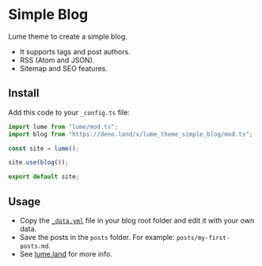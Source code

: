 # Simple Blog

Lume theme to create a simple blog.

- It supports tags and post authors.
- RSS (Atom and JSON).
- Sitemap and SEO features.

## Install

Add this code to your `_config.ts` file:

```ts
import lume from "lume/mod.ts";
import blog from "https://deno.land/x/lume_theme_simple_blog/mod.ts";

const site = lume();

site.use(blog());

export default site;
```

## Usage

- Copy the [`_data.yml`](_data.yml) file in your blog root folder and edit it
  with your own data.
- Save the posts in the `posts` folder. For example: `posts/my-first-posts.md`.
- See [lume.land](https://lume.land) for more info.
